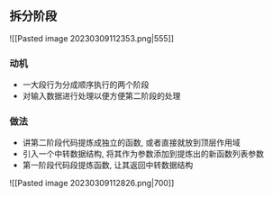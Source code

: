 ## 拆分阶段
![[Pasted image 20230309112353.png|555]]

### 动机
- 一大段行为分成顺序执行的两个阶段
- 对输入数据进行处理以便方便第二阶段的处理

### 做法
- 讲第二阶段代码提炼成独立的函数, 或者直接就放到顶层作用域
- 引入一个中转数据结构, 将其作为参数添加到提炼出的新函数列表参数
- 第一阶段代码段提炼函数, 让其返回中转数据结构

![[Pasted image 20230309112826.png|700]]